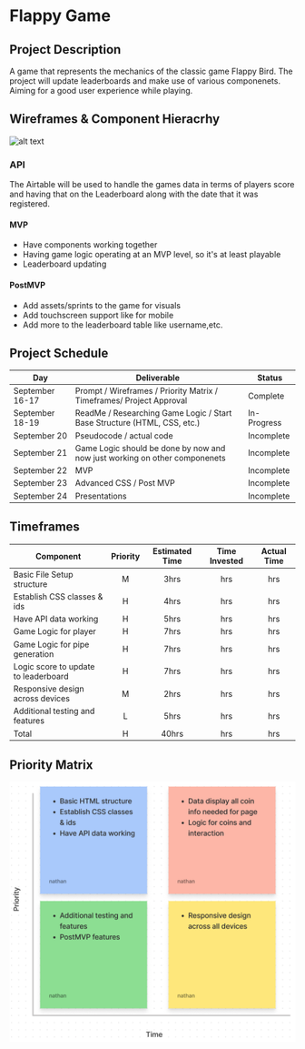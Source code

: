 # Flappy Game

## Project Description

A game that represents the mechanics of the classic game Flappy Bird. The project will update leaderboards and make use of various componenets. Aiming for a good user experience while playing.

## Wireframes & Component Hieracrhy

![alt text](https://github.com/thenathanlyle/flappygame/blob/102c7f58b76bcacc8415b55fe41f4020256b836d/Wireframe.png "Flappy Game")

### API

The Airtable will be used to handle the games data in terms of players score and having that on the Leaderboard along with the date that it was registered.

#### MVP

- Have components working together
- Having game logic operating at an MVP level, so it's at least playable
- Leaderboard updating

#### PostMVP

- Add assets/sprints to the game for visuals
- Add touchscreen support like for mobile
- Add more to the leaderboard table like username,etc.

## Project Schedule

| Day             | Deliverable                                                                | Status      |
| --------------- | -------------------------------------------------------------------------- | ----------- |
| September 16-17 | Prompt / Wireframes / Priority Matrix / Timeframes/ Project Approval       | Complete    |
| September 18-19 | ReadMe / Researching Game Logic / Start Base Structure (HTML, CSS, etc.)   | In-Progress |
| September 20    | Pseudocode / actual code                                                   | Incomplete  |
| September 21    | Game Logic should be done by now and now just working on other componenets | Incomplete  |
| September 22    | MVP                                                                        | Incomplete  |
| September 23    | Advanced CSS / Post MVP                                                    | Incomplete  |
| September 24    | Presentations                                                              | Incomplete  |

## Timeframes

| Component                            | Priority | Estimated Time | Time Invested | Actual Time |
| ------------------------------------ | :------: | :------------: | :-----------: | :---------: |
| Basic File Setup structure           |    M     |      3hrs      |      hrs      |     hrs     |
| Establish CSS classes & ids          |    H     |      4hrs      |      hrs      |     hrs     |
| Have API data working                |    H     |      5hrs      |      hrs      |     hrs     |
| Game Logic for player                |    H     |      7hrs      |      hrs      |     hrs     |
| Game Logic for pipe generation       |    H     |      7hrs      |      hrs      |     hrs     |
| Logic score to update to leaderboard |    H     |      7hrs      |      hrs      |     hrs     |
| Responsive design across devices     |    M     |      2hrs      |      hrs      |     hrs     |
| Additional testing and features      |    L     |      5hrs      |      hrs      |     hrs     |
| Total                                |    H     |     40hrs      |      hrs      |     hrs     |

## Priority Matrix

![alt text](https://github.com/thenathanlyle/CryptoCradle/blob/2a15cebe167edee35935012874a04e9894015a89/Priority%20Matrix.png "Priority Matrix")
